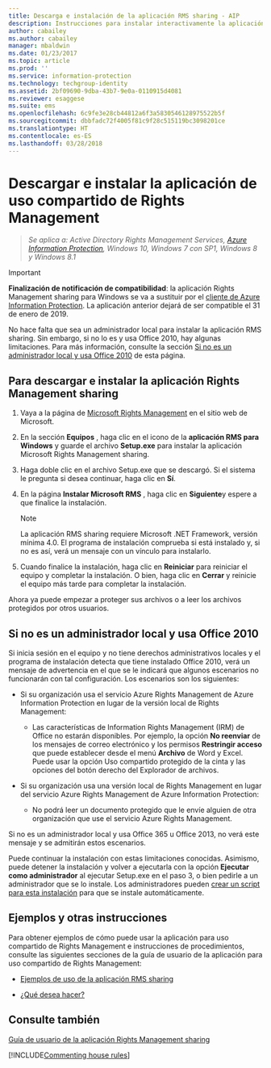 ```yaml
---
title: Descarga e instalación de la aplicación RMS sharing - AIP
description: Instrucciones para instalar interactivamente la aplicación RMS sharing para Windows, por lo que se pueden compartir documentos con otros de manera segura.
author: cabailey
ms.author: cabailey
manager: mbaldwin
ms.date: 01/23/2017
ms.topic: article
ms.prod: ''
ms.service: information-protection
ms.technology: techgroup-identity
ms.assetid: 2bf09690-9dba-43b7-9e0a-0110915d4081
ms.reviewer: esaggese
ms.suite: ems
ms.openlocfilehash: 6c9fe3e28cb44812a6f3a5830546128975522b5f
ms.sourcegitcommit: dbbfadc72f4005f81c9f28c515119bc3098201ce
ms.translationtype: HT
ms.contentlocale: es-ES
ms.lasthandoff: 03/28/2018
---
```

# <a name="download-and-install-the-rights-management-sharing-application"></a>Descargar e instalar la aplicación de uso compartido de Rights Management

>*Se aplica a: Active Directory Rights Management Services, [Azure Information Protection](https://azure.microsoft.com/pricing/details/information-protection), Windows 10, Windows 7 con SP1, Windows 8 y Windows 8.1*

> [!IMPORTANT]
> **Finalización de notificación de compatibilidad**: la aplicación Rights Management sharing para Windows se va a sustituir por el [cliente de Azure Information Protection](aip-client.md). La aplicación anterior dejará de ser compatible el 31 de enero de 2019.

No hace falta que sea un administrador local para instalar la aplicación RMS sharing. Sin embargo, si no lo es y usa Office 2010, hay algunas limitaciones. Para más información, consulte la sección [Si no es un administrador local y usa Office 2010](#if-you-are-not-a-local-administrator-and-use-office-2010) de esta página.

## <a name="to-download-and-install-the-rights-management-sharing-application"></a>Para descargar e instalar la aplicación Rights Management sharing

1.  Vaya a la página de [Microsoft Rights Management](http://go.microsoft.com/fwlink/?LinkId=303970) en el sitio web de Microsoft.

2.  En la sección **Equipos** , haga clic en el icono de la **aplicación RMS para Windows** y guarde el archivo **Setup.exe** para instalar la aplicación Microsoft Rights Management sharing.

3.  Haga doble clic en el archivo Setup.exe que se descargó. Si el sistema le pregunta si desea continuar, haga clic en **Sí**.

4.  En la página **Instalar Microsoft RMS** , haga clic en **Siguiente**y espere a que finalice la instalación.

    > [!NOTE]
    > La aplicación RMS sharing requiere Microsoft .NET Framework, versión mínima 4.0. El programa de instalación comprueba si está instalado y, si no es así, verá un mensaje con un vínculo para instalarlo.

5.  Cuando finalice la instalación, haga clic en **Reiniciar** para reiniciar el equipo y completar la instalación. O bien, haga clic en **Cerrar** y reinicie el equipo más tarde para completar la instalación.

Ahora ya puede empezar a proteger sus archivos o a leer los archivos protegidos por otros usuarios.

## <a name="if-you-are-not-a-local-administrator-and-use-office-2010"></a>Si no es un administrador local y usa Office 2010
Si inicia sesión en el equipo y no tiene derechos administrativos locales y el programa de instalación detecta que tiene instalado Office 2010, verá un mensaje de advertencia en el que se le indicará que algunos escenarios no funcionarán con tal configuración. Los escenarios son los siguientes:

-   Si su organización usa el servicio Azure Rights Management de Azure Information Protection en lugar de la versión local de Rights Management:

    -   Las características de Information Rights Management (IRM) de Office no estarán disponibles. Por ejemplo, la opción **No reenviar** de los mensajes de correo electrónico y los permisos **Restringir acceso** que puede establecer desde el menú **Archivo** de Word y Excel. Puede usar la opción Uso compartido protegido de la cinta y las opciones del botón derecho del Explorador de archivos.

-   Si su organización usa una versión local de Rights Management en lugar del servicio Azure Rights Management de Azure Information Protection:

    -   No podrá leer un documento protegido que le envíe alguien de otra organización que use el servicio Azure Rights Management.

Si no es un administrador local y usa Office 365 u Office 2013, no verá este mensaje y se admitirán estos escenarios.

Puede continuar la instalación con estas limitaciones conocidas. Asimismo, puede detener la instalación y volver a ejecutarla con la opción **Ejecutar como administrador** al ejecutar Setup.exe en el paso 3, o bien pedirle a un administrador que se lo instale. Los administradores pueden [crear un script para esta instalación](sharing-app-admin-guide.md#automatic-deployment-for-the-microsoft-rights-management-sharing-application) para que se instale automáticamente.

## <a name="examples-and-other-instructions"></a>Ejemplos y otras instrucciones
Para obtener ejemplos de cómo puede usar la aplicación para uso compartido de Rights Management e instrucciones de procedimientos, consulte las siguientes secciones de la guía de usuario de la aplicación para uso compartido de Rights Management:

-   [Ejemplos de uso de la aplicación RMS sharing](sharing-app-user-guide.md#examples-for-using-the-rms-sharing-application)

-   [¿Qué desea hacer?](sharing-app-user-guide.md#what-do-you-want-to-do)

## <a name="see-also"></a>Consulte también
[Guía de usuario de la aplicación Rights Management sharing](sharing-app-user-guide.md)

[!INCLUDE[Commenting house rules](../includes/houserules.md)]
